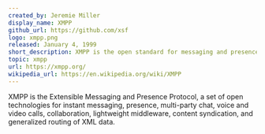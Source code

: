 ```yaml
---
created_by: Jeremie Miller
display_name: XMPP
github_url: https://github.com/xsf
logo: xmpp.png
released: January 4, 1999
short_description: XMPP is the open standard for messaging and presence.
topic: xmpp
url: https://xmpp.org/
wikipedia_url: https://en.wikipedia.org/wiki/XMPP
---
```

XMPP is the Extensible Messaging and Presence Protocol, a set of open technologies for instant messaging, presence, multi-party chat, voice and video calls, collaboration, lightweight middleware, content syndication, and generalized routing of XML data.
